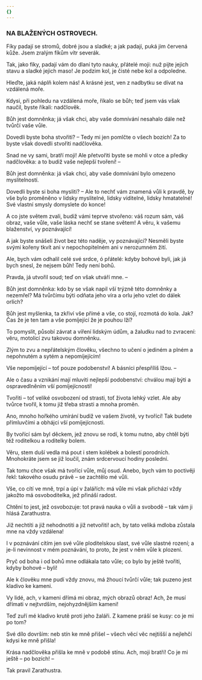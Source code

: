 ```yaml
---
{}
---
```


### NA BLAŽENÝCH OSTROVECH.

Fíky padají se stromů, dobré jsou a sladké; a jak padají, puká jim červená kůže. Jsem zralým fíkům vítr severák. 

Tak, jako fíky, padají vám do dlaní tyto nauky, přátelé moji: nuž pijte jejich stavu a sladké jejich maso! Je podzim kol, je čisté nebe kol a odpoledne. 

Hleďte, jaká náplň kolem nás! A krásné jest, ven z nadbytku se dívat na vzdálená moře.

Kdysi, při pohledu na vzdálená moře, říkalo se bůh; teď jsem vás však naučil, byste říkali: nadčlověk. 

Bůh jest domněnka; já však chci, aby vaše domnívání nesahalo dále než tvůrčí vaše vůle. 

Dovedli byste boha stvořiti? – Tedy mi jen pomlčte o všech bozích! Za to byste však dovedli stvořiti nadčlověka. 

Snad ne vy sami, bratří moji! Ale přetvořiti byste se mohli v otce a předky nadčlověka: a to budiž vaše nejlepší tvoření! – 

Bůh jest domněnka: já však chci, aby vaše domnívání bylo omezeno myslitelností. 

Dovedli byste si boha mysliti? – Ale to nechť vám znamená vůli k pravdě, by vše bylo proměněno v lidsky myslitelné, lidsky viditelné, lidsky hmatatelné! Své vlastní smysly domyslete do konce!

A co jste světem zvali, budiž vámi teprve stvořeno: váš rozum sám, váš obraz, vaše vůle, vaše láska nechť se stane světem! A věru, k vašemu blaženství, vy poznávající! 

A jak byste snášeli život bez této naděje, vy poznávající? Nesměli byste svými kořeny tkvít ani v nepochopitelném ani v nerozumném žití.

Ale, bych vám odhalil celé své srdce, ó přátelé: kdyby bohové byli, jak já bych snesl, že nejsem bůh! Tedy není bohů. 

Pravda, já utvořil soud; teď on však utváří mne. – 

Bůh jest domněnka: kdo by se však napil vší trýzně této domněnky a nezemřel? Má tvůrčímu býti odňata jeho víra a orlu jeho vzlet do dálek orlích?

Bůh jest myšlenka, ta zkřiví vše přímé a vše, co stojí, rozmotá do kola. Jak? Čas že je ten tam a vše pomíjející že je pouhou lží?

To pomyslit, působí závrat a víření lidským údům, a žaludku nad to zvracení: věru, motolicí zvu takovou domněnku.

Zlým to zvu a nepřátelským člověku, všechno to učení o jediném a plném a nepohnutém a sytém a nepomíjejícím!

Vše nepomíjející – toť pouze podobenství! A básníci přespříliš lžou. –

Ale o času a vznikání mají mluviti nejlepší podobenství: chválou mají býti a ospravedlněním vší pomíjejícnosti!

Tvořiti – toť veliké osvobození od strasti, toť života lehký vzlet. Ale aby tvůrce tvořil, k tomu již třeba strasti a mnoha proměn.

Ano, mnoho hořkého umírání budiž ve vašem životě, vy tvořící! Tak budete přímluvčími a obhájci vší pomíjejícnosti.

By tvořící sám byl děckem, jež znovu se rodí, k tomu nutno, aby chtěl býti též roditelkou a roditelky bolem.

Věru, stem duší vedla má pout i stem kolébek a bolestí porodních. Mnohokráte jsem se již loučil, znám srdcervoucí hodiny poslední.

Tak tomu chce však má tvořící vůle, můj osud. Anebo, bych vám to poctivěji řekl: takového osudu právě – se zachtělo mé vůli.

Vše, co cítí ve mně, trpí a úpí v žalářích: má vůle mi však přichází vždy jakožto má osvoboditelka, jež přináší radost.

Chtění to jest, jež osvobozuje: tot pravá nauka o vůli a svobodě – tak vám ji hlásá Zarathustra.

Již nechtíti a již nehodnotiti a již netvořiti! ach, by tato veliká mdloba zůstala mne na vždy vzdálena!

I v poznávání cítím jen své vůle ploditelskou slast, své vůle slastné rození; a je-li nevinnost v mém poznávání, to proto, že jest v něm vůle k plození.

Pryč od boha i od bohů mne odlákala tato vůle; co bylo by ještě tvořiti, kdyby bohové – byli!

Ale k člověku mne pudí vždy znovu, má žhoucí tvůrčí vůle; tak puzeno jest kladivo ke kameni.

Vy lidé, ach, v kameni dřímá mi obraz, mých obrazů obraz! Ach, že musí dřímati v nejtvrdším, nejohyzdnějším kameni!

Teď zuří mé kladivo krutě proti jeho žaláři. Z kamene práší se kusy: co je mi po tom?

Své dílo dovrším: neb stín ke mně přišel – všech věcí věc nejtišší a nejlehčí kdysi ke mně přišla!

Krása nadčlověka přišla ke mně v podobě stínu. Ach, moji bratří! Co je mi ještě – po bozích! –

  

Tak pravil Zarathustra.
